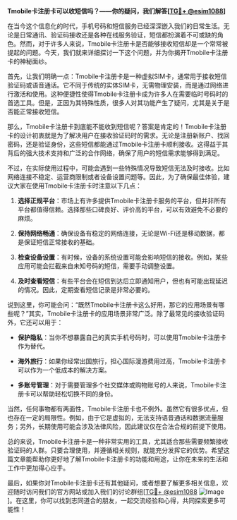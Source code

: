 **Tmobile卡注册卡可以收短信吗？——你的疑问，我们解答[[TG💪+ @esim1088](https://t.me/s/esim1088)]**

在当今这个信息化的时代，手机号码和短信服务已经深深嵌入我们的日常生活。无论是日常通讯、验证码接收还是各种在线服务验证，短信都扮演着不可或缺的角色。然而，对于许多人来说，Tmobile卡注册卡是否能够接收短信却是一个常常被提起的问题。今天，我们就来详细探讨一下这个问题，并为你揭开Tmobile卡注册卡的神秘面纱。

首先，让我们明确一点：Tmobile卡注册卡是一种虚拟SIM卡，通常用于接收短信验证码或语音通话。它不同于传统的实体SIM卡，无需物理安装，而是通过网络进行激活和使用。这种便捷性使得Tmobile卡注册卡成为许多人在需要临时号码时的首选工具。但是，正因为其特殊性质，很多人对其功能产生了疑问，尤其是关于是否能正常接收短信。

那么，Tmobile卡注册卡到底能不能收到短信呢？答案是肯定的！Tmobile卡注册卡的设计初衷就是为了解决用户在接收验证码时的需求。无论是注册新账户、找回密码，还是验证身份，这些短信都能通过Tmobile卡注册卡顺利接收。这得益于其背后的强大技术支持和广泛的合作网络，确保了用户的短信需求能够得到满足。

不过，在实际使用过程中，可能会遇到一些特殊情况导致短信无法及时接收。比如网络连接不稳定、运营商限制或者设备设置问题等。因此，为了确保最佳体验，建议大家在使用Tmobile卡注册卡时注意以下几点：

1. **选择正规平台**：市场上有许多提供Tmobile卡注册卡服务的平台，但并非所有平台都值得信赖。选择那些口碑良好、评价高的平台，可以有效避免不必要的麻烦。
   
2. **保持网络畅通**：确保设备有稳定的网络连接，无论是Wi-Fi还是移动数据，都是保证短信正常接收的基础。

3. **检查设备设置**：有时候，设备的系统设置可能会影响短信的接收。例如，某些应用可能会拦截来自未知号码的短信，需要手动调整设置。

4. **及时查看短信**：有些平台会在短信到达后立即通知用户，但也有可能出现延迟的情况。因此，定期查看短信记录是非常必要的。

说到这里，你可能会问：“既然Tmobile卡注册卡这么好用，那它的应用场景有哪些呢？”其实，Tmobile卡注册卡的应用场景非常广泛。除了最常见的接收验证码外，它还可以用于：

- **保护隐私**：当你不想暴露自己的真实手机号码时，可以使用Tmobile卡注册卡作为替代。
  
- **海外旅行**：如果你经常出国旅行，担心国际漫游费用过高，Tmobile卡注册卡可以作为一个低成本的解决方案。

- **多账号管理**：对于需要管理多个社交媒体或购物账号的人来说，Tmobile卡注册卡可以帮助轻松切换不同的身份。

当然，任何事物都有两面性，Tmobile卡注册卡也不例外。虽然它有很多优点，但也存在一定的局限性。例如，由于它是虚拟的，无法支持语音通话和数据流量服务；另外，长期使用可能会涉及法律风险，因此建议仅在合法合规的前提下使用。

总的来说，Tmobile卡注册卡是一种非常实用的工具，尤其适合那些需要频繁接收验证码的人群。只要合理使用，并遵循相关规则，就能充分发挥它的优势。希望这篇文章能帮助你更好地了解Tmobile卡注册卡的功能和用途，让你在未来的生活和工作中更加得心应手。

最后，如果你对Tmobile卡注册卡还有其他疑问，或者想要了解更多相关信息，欢迎随时访问我们的官方网站或加入我们的讨论群组[[TG💪+ @esim1088](https://t.me/s/esim1088) ![Image](https://i.postimg.cc/4NQfJmqS/Snipaste-2025-05-13-00-14-12.png)]。在这里，你可以找到志同道合的朋友，一起交流经验和心得，共同探索更多可能性！